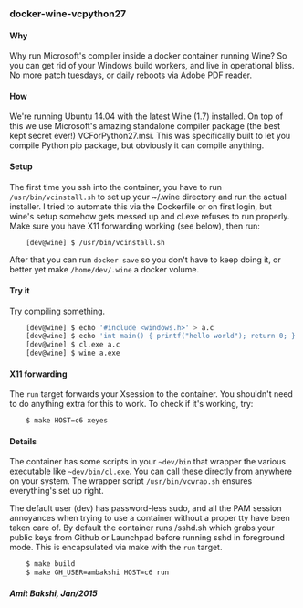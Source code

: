 ### docker-wine-vcpython27


#### Why

Why run Microsoft's compiler inside a docker container running Wine?
So you can get rid of your Windows build workers, and live in operational
bliss. No more patch tuesdays, or daily reboots via Adobe PDF reader.

#### How

We're running Ubuntu 14.04 with the latest Wine (1.7) installed. On
top of this we use Microsoft's amazing standalone compiler package (the
best kept secret ever!) VCForPython27.msi. This was specifically built
to let you compile Python pip package, but obviously it can compile
anything.


#### Setup

The first time you ssh into the container, you have to run `/usr/bin/vcinstall.sh`
to set up your ~/.wine directory and run the actual installer. I tried
to automate this via the Dockerfile or on first login, but wine's setup
somehow gets messed up and cl.exe refuses to run properly. Make sure
you have X11 forwarding working (see below), then run:

```sh
    [dev@wine] $ /usr/bin/vcinstall.sh
```

After that you can run `docker save` so you don't have to keep doing it,
or better yet make `/home/dev/.wine` a docker volume.


#### Try it

Try compiling something.

```sh
    [dev@wine] $ echo '#include <windows.h>' > a.c
    [dev@wine] $ echo 'int main() { printf("hello world"); return 0; }' >> a.c
    [dev@wine] $ cl.exe a.c
    [dev@wine] $ wine a.exe
```

#### X11 forwarding

The `run` target forwards your Xsession to the container. You shouldn't
need to do anything extra for this to work. To check if it's working, try:

```sh
    $ make HOST=c6 xeyes
```


#### Details

The container has some scripts in your `~dev/bin` that wrapper the
various executable like `~dev/bin/cl.exe`. You can call these directly
from anywhere on your system. The wrapper script `/usr/bin/vcwrap.sh`
ensures everything's set up right.

The default user (dev) has password-less sudo, and all the PAM session
annoyances when trying to use a container without a proper tty have
been taken care of. By default the container runs /sshd.sh which grabs
your public keys from Github or Launchpad before running sshd in
foreground mode. This is encapsulated via make with the `run` target.

```sh
    $ make build
    $ make GH_USER=ambakshi HOST=c6 run
```

##### Amit Bakshi, Jan/2015

